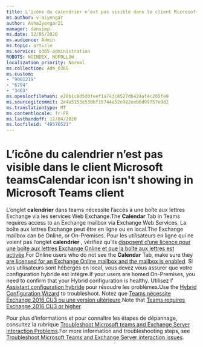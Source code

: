 ```yaml
---
title: L’icône du calendrier n’est pas visible dans le client Microsoft teams
ms.author: v-aiyengar
author: AshaIyengar21
manager: dansimp
ms.date: 12/05/2020
ms.audience: Admin
ms.topic: article
ms.service: o365-administration
ROBOTS: NOINDEX, NOFOLLOW
localization_priority: Normal
ms.collection: Adm_O365
ms.custom:
- "9001219"
- "6794"
- "3403"
ms.openlocfilehash: e28b1c8d5d0feef1a743c8527db424af4c205fe9
ms.sourcegitcommit: 2e4a5153e530bf15744a52e982eeb0d99757e9d2
ms.translationtype: MT
ms.contentlocale: fr-FR
ms.lasthandoff: 12/04/2020
ms.locfileid: "49576521"
---
```

# <a name="calendar-icon-isnt-showing-in-microsoft-teams-client"></a><span data-ttu-id="4b40b-102">L’icône du calendrier n’est pas visible dans le client Microsoft teams</span><span class="sxs-lookup"><span data-stu-id="4b40b-102">Calendar icon isn't showing in Microsoft Teams client</span></span>

<span data-ttu-id="4b40b-103">L’onglet **calendrier** dans teams nécessite l’accès à une boîte aux lettres Exchange via les services Web Exchange.</span><span class="sxs-lookup"><span data-stu-id="4b40b-103">The **Calendar** Tab in Teams requires access to an Exchange mailbox via Exchange Web Services.</span></span> <span data-ttu-id="4b40b-104">La boîte aux lettres Exchange peut être en ligne ou en local.</span><span class="sxs-lookup"><span data-stu-id="4b40b-104">The Exchange mailbox can be Online, or On-Premises.</span></span> <span data-ttu-id="4b40b-105">Pour les utilisateurs en ligne qui ne voient pas l’onglet **calendrier** , vérifiez qu’ils [disposent d’une licence pour une boîte aux lettres Exchange Online et que la boîte aux lettres est activée](https://docs.microsoft.com/exchange/recipients-in-exchange-online/create-user-mailboxes).</span><span class="sxs-lookup"><span data-stu-id="4b40b-105">For Online users who do not see the **Calendar** Tab, make sure they [are licensed for an Exchange Online mailbox and the mailbox is enabled](https://docs.microsoft.com/exchange/recipients-in-exchange-online/create-user-mailboxes).</span></span> <span data-ttu-id="4b40b-106">Si vos utilisateurs sont hébergés en local, vous devez vous assurer que votre configuration hybride est intègre.</span><span class="sxs-lookup"><span data-stu-id="4b40b-106">If your users are homed On-Premises, you need to confirm that your Hybrid configuration is healthy.</span></span> <span data-ttu-id="4b40b-107">Utilisez l’ [Assistant configuration hybride](https://docs.microsoft.com/exchange/hybrid-deployment/hybrid-agent) pour résoudre les problèmes.</span><span class="sxs-lookup"><span data-stu-id="4b40b-107">Use the [Hybrid Configuration Wizard](https://docs.microsoft.com/exchange/hybrid-deployment/hybrid-agent) to troubleshoot.</span></span> <span data-ttu-id="4b40b-108">Notez que [Teams nécessite Exchange 2016 CU3 ou une version ultérieure](https://docs.microsoft.com/microsoftteams/exchange-teams-interact).</span><span class="sxs-lookup"><span data-stu-id="4b40b-108">Note that [Teams requires Exchange 2016 CU3 or higher](https://docs.microsoft.com/microsoftteams/exchange-teams-interact).</span></span>

<span data-ttu-id="4b40b-109">Pour plus d’informations et pour connaître les étapes de dépannage, consultez la rubrique [Troubleshoot Microsoft teams and Exchange Server interaction Problems](https://docs.microsoft.com/microsoftteams/troubleshoot/known-issues/teams-exchange-interaction-issue).</span><span class="sxs-lookup"><span data-stu-id="4b40b-109">For more information and troubleshooting steps, see [Troubleshoot Microsoft Teams and Exchange Server interaction issues](https://docs.microsoft.com/microsoftteams/troubleshoot/known-issues/teams-exchange-interaction-issue).</span></span>
